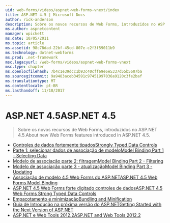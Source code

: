 ```yaml
---
uid: web-forms/videos/aspnet-web-forms-vnext/index
title: ASP.NET 4.5 | Microsoft Docs
author: rick-anderson
description: Sobre os novos recursos de Web Forms, introduzidos no ASP.NET 4.5.
ms.author: aspnetcontent
manager: wpickett
ms.date: 10/05/2011
ms.topic: article
ms.assetid: 98c78dad-22bf-45cd-807e-c2f3f59011b9
ms.technology: dotnet-webforms
ms.prod: .net-framework
msc.legacyurl: /web-forms/videos/aspnet-web-forms-vnext
msc.type: chapter
ms.openlocfilehash: 7b4c1e39dcc1b93c40cff69e6e5337d55b5607ba
ms.sourcegitcommit: 9a9483aceb34591c97451997036a9120c3fe2baf
ms.translationtype: MT
ms.contentlocale: pt-BR
ms.lasthandoff: 11/10/2017
---
```

<a name="aspnet-45"></a><span data-ttu-id="f9f4a-103">ASP.NET 4.5</span><span class="sxs-lookup"><span data-stu-id="f9f4a-103">ASP.NET 4.5</span></span>
====================
> <span data-ttu-id="f9f4a-104">Sobre os novos recursos de Web Forms, introduzidos no ASP.NET 4.5.</span><span class="sxs-lookup"><span data-stu-id="f9f4a-104">About new Web Forms features introduced in ASP.NET 4.5.</span></span>


- [<span data-ttu-id="f9f4a-105">Controles de dados fortemente tipados</span><span class="sxs-lookup"><span data-stu-id="f9f4a-105">Strongly Typed Data Controls</span></span>](aspnet-vnext-videos-strongly-typed-data-controls.md)
- [<span data-ttu-id="f9f4a-106">Parte 1: selecionar dados de associação de modelo</span><span class="sxs-lookup"><span data-stu-id="f9f4a-106">Model Binding Part 1 - Selecting Data</span></span>](aspnet-vnext-videos-model-binding-part-1-selecting-data.md)
- [<span data-ttu-id="f9f4a-107">Modelo de associação parte 2: filtragem</span><span class="sxs-lookup"><span data-stu-id="f9f4a-107">Model Binding Part 2 - Filtering</span></span>](aspnet-vnext-videos-model-binding-part-2-filtering.md)
- [<span data-ttu-id="f9f4a-108">Modelo de associação parte 3 - atualização</span><span class="sxs-lookup"><span data-stu-id="f9f4a-108">Model Binding Part 3 - Updating</span></span>](aspnet-vnext-videos-model-binding-part-3-updating.md)
- [<span data-ttu-id="f9f4a-109">Associação de modelo 4.5 Web Forms do ASP.NET</span><span class="sxs-lookup"><span data-stu-id="f9f4a-109">ASP.NET 4.5 Web Forms Model Binding</span></span>](aspnet-45-web-forms-model-binding.md)
- [<span data-ttu-id="f9f4a-110">ASP.NET 4.5 Web Forms forte digitado controles de dados</span><span class="sxs-lookup"><span data-stu-id="f9f4a-110">ASP.NET 4.5 Web Forms Strong Typed Data Controls</span></span>](aspnet-45-web-forms-strong-typed-data-controls.md)
- [<span data-ttu-id="f9f4a-111">Empacotamento e minimização</span><span class="sxs-lookup"><span data-stu-id="f9f4a-111">Bundling and Minification</span></span>](aspnet-vnext-videos-bundling-and-minification.md)
- [<span data-ttu-id="f9f4a-112">Guia de Introdução na próxima versão do ASP.NET</span><span class="sxs-lookup"><span data-stu-id="f9f4a-112">Getting Started with the Next Version of ASP.NET</span></span>](getting-started-with-the-next-version-of-aspnet.md)
- [<span data-ttu-id="f9f4a-113">ASP.NET e Web Tools 2012.2</span><span class="sxs-lookup"><span data-stu-id="f9f4a-113">ASP.NET and Web Tools 2012.2</span></span>](aspnet-and-web-tools-20122.md)
